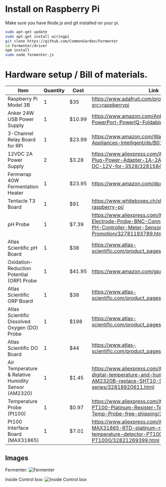 # Install on Raspberry Pi

Make sure you have Node.js and git installed on your pi.

```bash
sudo apt-get update
sudo apt-get install wiringpi
git clone https://github.com/CommonGarden/Fermenter
cd Fermenter/driver
npm install
sudo node fermenter.js
```

# Hardware setup / Bill of materials.

Item             | Quantity | Cost | Link
-----------------|----------|------|------------------------------
Raspberry Pi Model 3B   | 1  | $35  | https://www.adafruit.com/product/3055?src=raspberrypi
Anker 24W USB Power Supply | 1 | $10.99 | https://www.amazon.com/Anker-Charger-PowerPort-PowerIQ-Foldable/dp/B071YMZ4LD
3-Channel Relay Board for RPi| 1 | $23.99 | https://www.amazon.com/Waveshare-Board-Relay-Appliances-Intelligent/dp/B01FZ7XLJ4
12VDC 2A Power Supply | 2 | $3.28 | https://www.aliexpress.com/item/YNL-EU-US-Plug-Power-Adapter-1A-2A-AC-110V-240V-to-DC-12V-for-3528/32815841532.html
Fermwrap 40W Fermentation Heater | 1 | $23.95 | https://www.amazon.com/dp/B00TP9MLFE/
Tentacle T3 Board | 1 | $91 | https://www.whiteboxes.ch/shop/tentacle-t3-for-raspberry-pi/
pH Probe | 1 | $7.39 | https://www.aliexpress.com/item/New-Arrival-PH-Electrode-Probe-BNC-Connector-for-Aquarium-PH-Controller-Meter-Sensor-gib-Best-Promotion/32781193789.html
Atlas Scientific pH Board | 1 | $38 | https://www.atlas-scientific.com/product_pages/circuits/ezo_ph.html
Oxidation-Reduction Potential (ORP) Probe | 1 | $41.95 | https://www.amazon.com/gp/product/B007Z4GBSY/
Atlas Scientific ORP Board | 1 | $38 | https://www.atlas-scientific.com/product_pages/circuits/ezo_orp.html
Atlas Scientific Dissolved Oxygen (DO) Probe | 1 | $198 | https://www.atlas-scientific.com/product_pages/probes/do_probe.html
Atlas Scientific DO Board | 1 | $44 | https://www.atlas-scientific.com/product_pages/circuits/ezo_do.html
Air Temperature & Relative Humidity Sensor (AM2320) | 1 | $1.45 |  https://www.aliexpress.com/item/1pcs-AM2320-digital-temperature-and-humidity-sensor-AM2320B-replace-SHT10-SHT11-series/32818920611.html
Temperature Probe (Pt100) | 1 | $0.97 | https://www.aliexpress.com/item/Waterproof-PT100-Platinum-Resister-Temperature-Sensor-Temp-Probe-free-shipping/32385652607.html
Pt100 Interface Board (MAX31865) | 1 | $7.01 | https://www.aliexpress.com/item/CJMCU-31865-MAX31865-RTD-platinum-resistance-temperature-detector-PT100-to-PT1000/32821269399.html



## Images
Fermenter:
![Fermenter](https://user-images.githubusercontent.com/3916616/31311866-302be5d8-ab6a-11e7-9963-6187714b8f64.jpg)

Inside Control box:
![Inside Control box](https://user-images.githubusercontent.com/3916616/31311864-302a24d2-ab6a-11e7-9593-81c027f5dcda.jpg)


